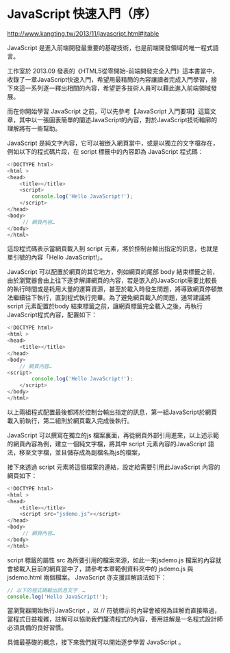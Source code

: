 # JavaScript 快速入門（序）

http://www.kangting.tw/2013/11/javascript.html#jtable

JavaScript 是進入前端開發最重要的基礎技術，也是前端開發領域的唯一程式語言。

工作室於 2013.09 發表的《HTML5從零開始-前端開發完全入門》這本書當中，收錄了一章JavaScript快速入門，希望用最精簡的內容讓讀者完成入門學習，接下來這一系列逐一釋出相關的內容，希望更多技術人員可以藉此進入前端領域發展。



而在你開始學習 JavaScript 之前，可以先參考【JavaScript 入門要項】這篇文章，其中以一張圖表簡單的闡述JavaScript的內容，對於JavaScript技術輪廓的理解將有一些幫助。

JavaScript 是純文字內容，它可以被嵌入網頁當中，或是以獨立的文字檔存在，例如以下的程式碼片段，在 script 標籤中的內容即為 JavaScript 程式碼：


```js
<!DOCTYPE html>
<html >
<head>
    <title></title>
    <script>
        console.log('Hello JavaScript!');
    </script>
</head>
<body>
     // 網頁內容…
</body>
</html>
```

這段程式碼表示當網頁載入到 script 元素，將於控制台輸出指定的訊息，也就是單引號的內容「Hello JavaScript!」。

JavaScript 可以配置於網頁的其它地方，例如網頁的尾部 body 結束標籤之前，由於瀏覽器會由上往下逐步解譯網頁的內容，若是嵌入的JavaScript需要比較長的執行時間或是耗用大量的運算資源，甚至於載入時發生問題，將導致網頁停頓無法繼續往下執行，直到程式執行完畢。為了避免網頁載入的問題，通常建議將 script 元素配置於body 結束標籤之前，讓網頁標籤完全載入之後，再執行JavaScript程式內容，配置如下：

```js
<!DOCTYPE html>
<html >
<head>
    <title></title>
</head>
<body>
    // 網頁內容…
<script>
        console.log('Hello JavaScript!');
    </script>
</body>
</html>
```

以上兩組程式配置最後都將於控制台輸出指定的訊息，第一組JavaScript於網頁載入前執行，第二組則於網頁載入完成後執行。

JavaScript 可以撰寫在獨立的js 檔案裏面，再從網頁外部引用進來，以上述示範的網頁內容為例，建立一個純文字檔，將其中 script 元素內容的JavaScript 語法，移至文字檔，並且儲存成為副檔名為js的檔案，

接下來透過 script 元素將這個檔案的連結，設定給需要引用此JavaScript 內容的網頁如下：


```js
<!DOCTYPE html>
<html >
<head>
    <title></title>
    <script src="jsdemo.js"></script>
</head>
<body>
     // 網頁內容…
</body>
</html>
```

script 標籤的屬性 src 為所要引用的檔案來源，如此一來jsdemo.js 檔案的內容就會被載入目前的網頁當中了，請參考本章範例資料夾中的 jsdemo.js 與jsdemo.html 兩個檔案。
JavaScript 亦支援註解語法如下：

```js
// 以下的程式碼輸出訊息文字　…
console.log('Hello JavaScript!');
```


當瀏覽器開始執行JavaScript ，以 // 符號標示的內容會被視為註解而直接略過，當程式日益複雜，註解可以協助我們釐清程式的內容，善用註解是一名程式設計師必須具備的良好習慣。

具備最基礎的概念，接下來我們就可以開始逐步學習 JavaScript 。


